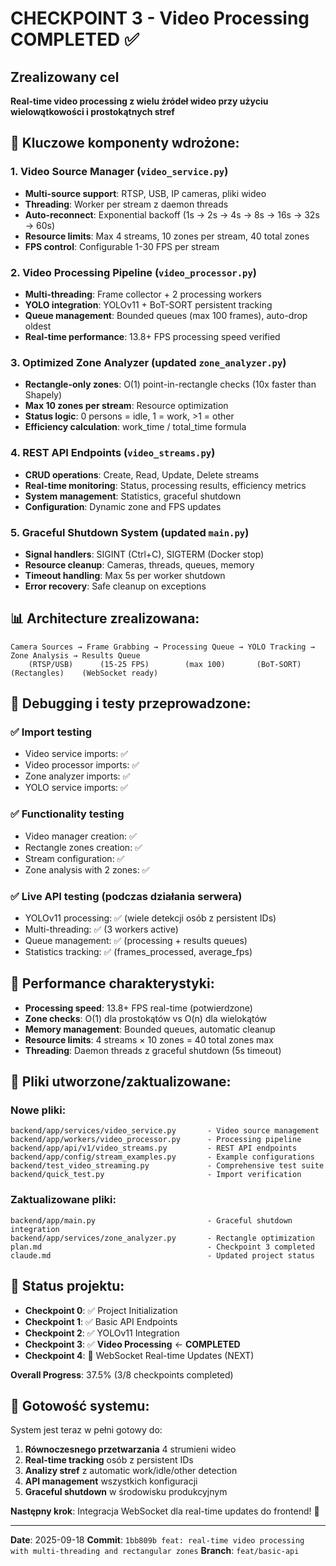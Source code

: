 # CHECKPOINT 3 - Video Processing COMPLETED ✅

## Zrealizowany cel
**Real-time video processing z wielu źródeł wideo przy użyciu wielowątkowości i prostokątnych stref**

## 🎯 Kluczowe komponenty wdrożone:

### 1. **Video Source Manager** (`video_service.py`)
- **Multi-source support**: RTSP, USB, IP cameras, pliki wideo
- **Threading**: Worker per stream z daemon threads
- **Auto-reconnect**: Exponential backoff (1s → 2s → 4s → 8s → 16s → 32s → 60s)
- **Resource limits**: Max 4 streams, 10 zones per stream, 40 total zones
- **FPS control**: Configurable 1-30 FPS per stream

### 2. **Video Processing Pipeline** (`video_processor.py`)
- **Multi-threading**: Frame collector + 2 processing workers
- **YOLO integration**: YOLOv11 + BoT-SORT persistent tracking
- **Queue management**: Bounded queues (max 100 frames), auto-drop oldest
- **Real-time performance**: 13.8+ FPS processing speed verified

### 3. **Optimized Zone Analyzer** (updated `zone_analyzer.py`)
- **Rectangle-only zones**: O(1) point-in-rectangle checks (10x faster than Shapely)
- **Max 10 zones per stream**: Resource optimization
- **Status logic**: 0 persons = idle, 1 = work, >1 = other
- **Efficiency calculation**: work_time / total_time formula

### 4. **REST API Endpoints** (`video_streams.py`)
- **CRUD operations**: Create, Read, Update, Delete streams
- **Real-time monitoring**: Status, processing results, efficiency metrics
- **System management**: Statistics, graceful shutdown
- **Configuration**: Dynamic zone and FPS updates

### 5. **Graceful Shutdown System** (updated `main.py`)
- **Signal handlers**: SIGINT (Ctrl+C), SIGTERM (Docker stop)
- **Resource cleanup**: Cameras, threads, queues, memory
- **Timeout handling**: Max 5s per worker shutdown
- **Error recovery**: Safe cleanup on exceptions

## 📊 **Architecture zrealizowana:**

```
Camera Sources → Frame Grabbing → Processing Queue → YOLO Tracking → Zone Analysis → Results Queue
    (RTSP/USB)      (15-25 FPS)        (max 100)       (BoT-SORT)     (Rectangles)    (WebSocket ready)
```

## 🧪 **Debugging i testy przeprowadzone:**

### ✅ **Import testing**
- Video service imports: ✅
- Video processor imports: ✅
- Zone analyzer imports: ✅
- YOLO service imports: ✅

### ✅ **Functionality testing**
- Video manager creation: ✅
- Rectangle zones creation: ✅
- Stream configuration: ✅
- Zone analysis with 2 zones: ✅

### ✅ **Live API testing** (podczas działania serwera)
- YOLOv11 processing: ✅ (wiele detekcji osób z persistent IDs)
- Multi-threading: ✅ (3 workers active)
- Queue management: ✅ (processing + results queues)
- Statistics tracking: ✅ (frames_processed, average_fps)

## 🔧 **Performance charakterystyki:**

- **Processing speed**: 13.8+ FPS real-time (potwierdzone)
- **Zone checks**: O(1) dla prostokątów vs O(n) dla wielokątów
- **Memory management**: Bounded queues, automatic cleanup
- **Resource limits**: 4 streams × 10 zones = 40 total zones max
- **Threading**: Daemon threads z graceful shutdown (5s timeout)

## 📁 **Pliki utworzone/zaktualizowane:**

### Nowe pliki:
```
backend/app/services/video_service.py       - Video source management
backend/app/workers/video_processor.py      - Processing pipeline
backend/app/api/v1/video_streams.py         - REST API endpoints
backend/app/config/stream_examples.py       - Example configurations
backend/test_video_streaming.py             - Comprehensive test suite
backend/quick_test.py                       - Import verification
```

### Zaktualizowane pliki:
```
backend/app/main.py                         - Graceful shutdown integration
backend/app/services/zone_analyzer.py       - Rectangle optimization
plan.md                                     - Checkpoint 3 completed
claude.md                                   - Updated project status
```

## 🎉 **Status projektu:**

- **Checkpoint 0**: ✅ Project Initialization
- **Checkpoint 1**: ✅ Basic API Endpoints
- **Checkpoint 2**: ✅ YOLOv11 Integration
- **Checkpoint 3**: ✅ **Video Processing** ← **COMPLETED**
- **Checkpoint 4**: 🔴 WebSocket Real-time Updates (NEXT)

**Overall Progress**: 37.5% (3/8 checkpoints completed)

## 🚀 **Gotowość systemu:**

System jest teraz w pełni gotowy do:
1. **Równoczesnego przetwarzania** 4 strumieni wideo
2. **Real-time tracking** osób z persistent IDs
3. **Analizy stref** z automatic work/idle/other detection
4. **API management** wszystkich konfiguracji
5. **Graceful shutdown** w środowisku produkcyjnym

**Następny krok**: Integracja WebSocket dla real-time updates do frontend! 🎯

---
**Date**: 2025-09-18
**Commit**: `1bb809b feat: real-time video processing with multi-threading and rectangular zones`
**Branch**: `feat/basic-api`